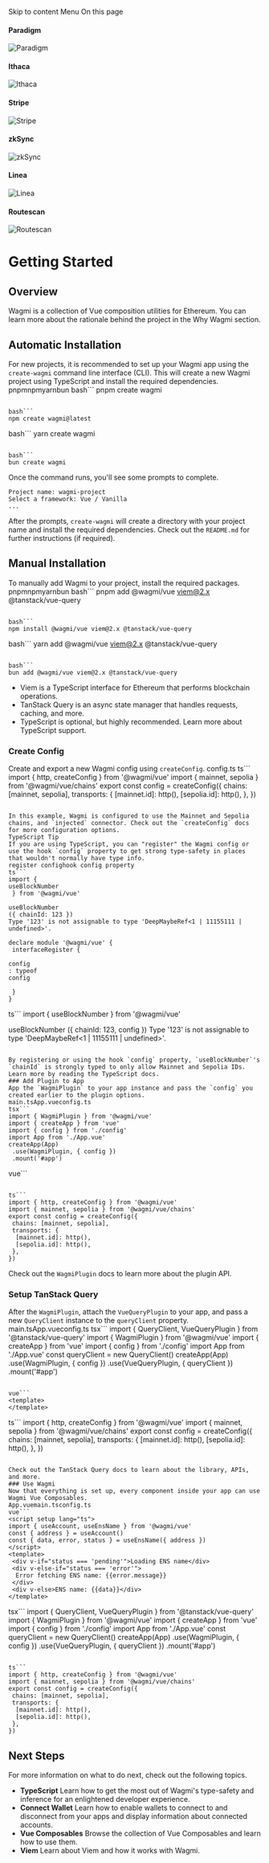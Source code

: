 Skip to content 
Menu
On this page
#### Paradigm
![Paradigm](https://raw.githubusercontent.com/wevm/.github/main/content/sponsors/paradigm-light.svg)
#### Ithaca
![Ithaca](https://raw.githubusercontent.com/wevm/.github/main/content/sponsors/ithaca-light.svg)
#### Stripe
![Stripe](https://raw.githubusercontent.com/wevm/.github/main/content/sponsors/stripe-light.svg)
#### zkSync
![zkSync](https://raw.githubusercontent.com/wevm/.github/main/content/sponsors/zksync-light.svg)
#### Linea
![Linea](https://raw.githubusercontent.com/wevm/.github/main/content/sponsors/linea-light.svg)
#### Routescan
![Routescan](https://raw.githubusercontent.com/wevm/.github/main/content/sponsors/routescan-light.svg)
# Getting Started ​
## Overview ​
Wagmi is a collection of Vue composition utilities for Ethereum. You can learn more about the rationale behind the project in the Why Wagmi section.
## Automatic Installation ​
For new projects, it is recommended to set up your Wagmi app using the `create-wagmi` command line interface (CLI). This will create a new Wagmi project using TypeScript and install the required dependencies.
pnpmnpmyarnbun
bash```
pnpm create wagmi
```

bash```
npm create wagmi@latest
```

bash```
yarn create wagmi
```

bash```
bun create wagmi
```

Once the command runs, you'll see some prompts to complete.
```
Project name: wagmi-project
Select a framework: Vue / Vanilla
...
```

After the prompts, `create-wagmi` will create a directory with your project name and install the required dependencies. Check out the `README.md` for further instructions (if required).
## Manual Installation ​
To manually add Wagmi to your project, install the required packages.
pnpmnpmyarnbun
bash```
pnpm add @wagmi/vue viem@2.x @tanstack/vue-query
```

bash```
npm install @wagmi/vue viem@2.x @tanstack/vue-query
```

bash```
yarn add @wagmi/vue viem@2.x @tanstack/vue-query
```

bash```
bun add @wagmi/vue viem@2.x @tanstack/vue-query
```

  * Viem is a TypeScript interface for Ethereum that performs blockchain operations.
  * TanStack Query is an async state manager that handles requests, caching, and more.
  * TypeScript is optional, but highly recommended. Learn more about TypeScript support.


### Create Config ​
Create and export a new Wagmi config using `createConfig`.
config.ts
ts```
import { http, createConfig } from '@wagmi/vue'
import { mainnet, sepolia } from '@wagmi/vue/chains'
export const config = createConfig({
 chains: [mainnet, sepolia],
 transports: {
  [mainnet.id]: http(),
  [sepolia.id]: http(),
 },
})
```

In this example, Wagmi is configured to use the Mainnet and Sepolia chains, and `injected` connector. Check out the `createConfig` docs for more configuration options.
TypeScript Tip
If you are using TypeScript, you can "register" the Wagmi config or use the hook `config` property to get strong type-safety in places that wouldn't normally have type info.
register confighook config property
ts```
import {
useBlockNumber
 } from '@wagmi/vue'

useBlockNumber
({ chainId: 123 })
Type '123' is not assignable to type 'DeepMaybeRef<1 | 11155111 | undefined>'.

declare module '@wagmi/vue' {
 interfaceRegister {

config
: typeof
config

 }
}
```

ts```
import {
useBlockNumber
 } from '@wagmi/vue'

useBlockNumber
({ chainId: 123, 
config
 })
Type '123' is not assignable to type 'DeepMaybeRef<1 | 11155111 | undefined>'.

```

By registering or using the hook `config` property, `useBlockNumber`'s `chainId` is strongly typed to only allow Mainnet and Sepolia IDs. Learn more by reading the TypeScript docs.
### Add Plugin to App ​
App the `WagmiPlugin` to your app instance and pass the `config` you created earlier to the plugin options.
main.tsApp.vueconfig.ts
tsx```
import { WagmiPlugin } from '@wagmi/vue'
import { createApp } from 'vue'
import { config } from './config'
import App from './App.vue'
createApp(App)
 .use(WagmiPlugin, { config })
 .mount('#app')
```

vue```
<template>
</template>
```

ts```
import { http, createConfig } from '@wagmi/vue'
import { mainnet, sepolia } from '@wagmi/vue/chains'
export const config = createConfig({
 chains: [mainnet, sepolia],
 transports: {
  [mainnet.id]: http(),
  [sepolia.id]: http(),
 },
})
```

Check out the `WagmiPlugin` docs to learn more about the plugin API.
### Setup TanStack Query ​
After the `WagmiPlugin`, attach the `VueQueryPlugin` to your app, and pass a new `QueryClient` instance to the `queryClient` property.
main.tsApp.vueconfig.ts
tsx```
import { QueryClient, VueQueryPlugin } from '@tanstack/vue-query'
import { WagmiPlugin } from '@wagmi/vue'
import { createApp } from 'vue'
import { config } from './config'
import App from './App.vue'
const queryClient = new QueryClient()
createApp(App)
 .use(WagmiPlugin, { config })
 .use(VueQueryPlugin, { queryClient })
 .mount('#app')
```

vue```
<template>
</template>
```

ts```
import { http, createConfig } from '@wagmi/vue'
import { mainnet, sepolia } from '@wagmi/vue/chains'
export const config = createConfig({
 chains: [mainnet, sepolia],
 transports: {
  [mainnet.id]: http(),
  [sepolia.id]: http(),
 },
})
```

Check out the TanStack Query docs to learn about the library, APIs, and more.
### Use Wagmi ​
Now that everything is set up, every component inside your app can use Wagmi Vue Composables.
App.vuemain.tsconfig.ts
vue```
<script setup lang="ts">
import { useAccount, useEnsName } from '@wagmi/vue'
const { address } = useAccount()
const { data, error, status } = useEnsName({ address })
</script>
<template>
 <div v-if="status === 'pending'">Loading ENS name</div>
 <div v-else-if="status === 'error'">
  Error fetching ENS name: {{error.message}}
 </div>
 <div v-else>ENS name: {{data}}</div>
</template>
```

tsx```
import { QueryClient, VueQueryPlugin } from '@tanstack/vue-query'
import { WagmiPlugin } from '@wagmi/vue'
import { createApp } from 'vue'
import { config } from './config'
import App from './App.vue'
const queryClient = new QueryClient()
createApp(App)
 .use(WagmiPlugin, { config })
 .use(VueQueryPlugin, { queryClient })
 .mount('#app')
```

ts```
import { http, createConfig } from '@wagmi/vue'
import { mainnet, sepolia } from '@wagmi/vue/chains'
export const config = createConfig({
 chains: [mainnet, sepolia],
 transports: {
  [mainnet.id]: http(),
  [sepolia.id]: http(),
 },
})
```

## Next Steps ​
For more information on what to do next, check out the following topics.
  * **TypeScript** Learn how to get the most out of Wagmi's type-safety and inference for an enlightened developer experience.
  * **Connect Wallet** Learn how to enable wallets to connect to and disconnect from your apps and display information about connected accounts.
  * **Vue Composables** Browse the collection of Vue Composables and learn how to use them.
  * **Viem** Learn about Viem and how it works with Wagmi.


